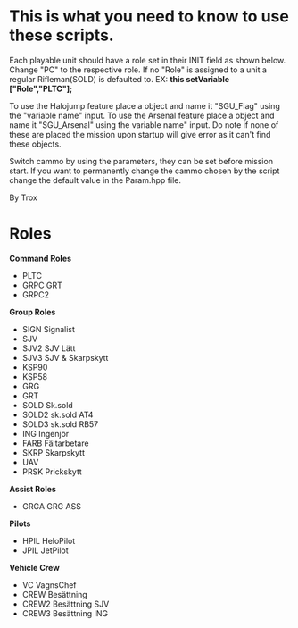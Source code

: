 # This is what you need to know to use these scripts.

Each playable unit should have a role set in their INIT field as shown below. Change "PC" to the respective role.
If no "Role" is assigned to a unit a regular Rifleman(SOLD) is defaulted to.
EX: **this setVariable ["Role","PLTC"];**

To use the Halojump feature place a object and name it "SGU_Flag" using the "variable name" input.
To use the Arsenal feature place a object and name it "SGU_Arsenal" using the variable name" input.
Do note if none of these are placed the mission upon startup will give error as it can't find these objects.

Switch cammo by using the parameters, they can be set before mission start.
If you want to permanently change the cammo chosen by the script change the default value in the Param.hpp file.

By 
Trox
# Roles

**Command Roles**
- PLTC
- GRPC    GRT
- GRPC2

**Group Roles**
- SIGN  Signalist
- SJV
- SJV2  SJV Lätt
- SJV3  SJV & Skarpskytt
- KSP90
- KSP58
- GRG
- GRT
- SOLD  Sk.sold
- SOLD2 sk.sold AT4
- SOLD3 sk.sold RB57
- ING   Ingenjör
- FARB  Fältarbetare
- SKRP  Skarpskytt
- UAV
- PRSK  Prickskytt

**Assist Roles**
- GRGA  GRG ASS

**Pilots**
- HPIL  HeloPilot
- JPIL  JetPilot

**Vehicle Crew**
- VC    VagnsChef
- CREW  Besättning
- CREW2 Besättning SJV
- CREW3 Besättning ING